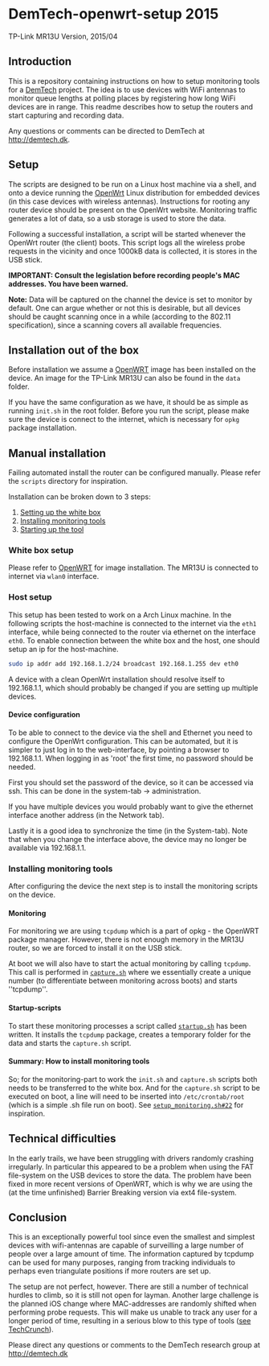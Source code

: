 DemTech-openwrt-setup 2015
===============================

TP-Link MR13U Version, 2015/04

## Introduction
This is a repository containing instructions on how to setup monitoring
tools for a [DemTech](http://demtech.dk) project.
The idea is to use devices with WiFi antennas to monitor queue lengths at polling places by registering how long WiFi devices are in range.
This readme describes how to setup the routers and start capturing and recording data.

Any questions or comments can be directed to DemTech at http://demtech.dk.

## Setup
The scripts are designed to be run on a Linux host machine via a shell, and onto a device running the [OpenWrt](https://openwrt.org/) Linux distribution for embedded devices (in this case devices with wireless antennas).
Instructions for rooting any router device should be present on the OpenWrt website.
Monitoring traffic generates a lot of data, so a usb storage is used to store the data.

Following a successful installation, a script will be started whenever the OpenWrt router (the client) boots.
This script logs all the wireless probe requests in the vicinity and once 1000kB data is collected, it is stores in the USB stick.

**IMPORTANT: Consult the legislation before recording people's MAC addresses. You have been warned.**

**Note:** Data will be captured on the channel the device is set to monitor by default.
One can argue whether or not this is desirable, but all devices should be caught scanning once in a while
(according to the 802.11 specification), since a scanning covers all available frequencies.

## Installation out of the box
Before installation we assume a [OpenWRT](https://openwrt.org/) image has been installed on the device.
An image for the TP-Link MR13U can also be found in the ``data`` folder.

If you have the same configuration as we have, it should be as simple as running ``init.sh`` in the root folder.
Before you run the script, please make sure the device is connect to the internet, which is necessary for ``opkg`` package installation.

## Manual installation
Failing automated install the router can be configured manually.
Please refer the ``scripts`` directory for inspiration.

Installation can be broken down to 3 steps:

1. [Setting up the white box](https://github.com/demtech/wb#white-box-setup)
2. [Installing monitoring tools](https://github.com/demtech/wb#installing-monitoring-tools)
3. [Starting up the tool]()

### White box setup
Please refer to [OpenWRT](https://openwrt.org/) for image installation.
The MR13U is connected to internet via ``wlan0`` interface.

### Host setup
This setup has been tested to work on a Arch Linux machine.
In the following scripts the host-machine is connected to the internet via the ``eth1`` interface, while being connected to the router via ethernet on the interface ``eth0``.
To enable connection between the white box and the host, one should setup an ip for the host-machine.

````bash
sudo ip addr add 192.168.1.2/24 broadcast 192.168.1.255 dev eth0
````
A device with a clean OpenWrt installation should resolve itself to 192.168.1.1, which should probably be changed if you are setting up multiple devices.

#### Device configuration
To be able to connect to the device via the shell and Ethernet you need to configure the OpenWrt configuration.
This can be automated, but it is simpler to just log in to the web-interface, by pointing a browser to 192.168.1.1.
When logging in as 'root' the first time, no password should be needed.

First you should set the password of the device, so it can be
accessed via ssh. This can be done in the system-tab -> administration.

If you have multiple devices you would probably want to give
the ethernet interface another address (in the Network tab).

Lastly it is a good idea to synchronize the time (in the System-tab).
Note that when you change the interface above, the device may no longer be available via 192.168.1.1.

### Installing monitoring tools
After configuring the device the next step is to install the monitoring scripts on the device.

#### Monitoring
For monitoring we are using ``tcpdump`` which is a part of opkg - the OpenWRT package manager.
However, there is not enough memory in the MR13U router, so we are forced to install it on the USB stick.

At boot we will also have to start the actual monitoring by calling ``tcpdump``.
This call is performed in [``capture.sh``](https://github.com/demtech/wb/blob/master/scripts/capture.sh) where we essentially create a unique number (to differentiate between monitoring across boots) and starts ''tcpdump''.

#### Startup-scripts
To start these monitoring processes a script called [``startup.sh``](https://github.com/demtech/wb/blob/master/scripts/startup.sh) has been written.
It installs the ``tcpdump`` package, creates a temporary folder for the data
and starts the ``capture.sh`` script.

#### Summary: How to install monitoring tools
So; for the monitoring-part to work the ``init.sh`` and ``capture.sh`` scripts both needs to be transferred to the white box.
And for the ``capture.sh`` script to be executed on boot, a line
will need to be inserted into ``/etc/crontab/root`` (which is a simple .sh file run on boot).
See [``setup_monitoring.sh#22``](https://github.com/demtech/wb/blob/master/scripts/setup_monitoring.sh#L22) for inspiration.

## Technical difficulties
In the early trails, we have been struggling with drivers randomly crashing irregularly.
In particular this appeared to be a problem when using the FAT file-system on the USB devices
to store the data.
The problem have been fixed in more recent versions of OpenWRT, which is why we are using the (at the time
unfinished) Barrier Breaking version via ext4 file-system.

## Conclusion
This is an exceptionally powerful tool since even the smallest and simplest devices with wifi-antennas are capable of surveilling a large number of people over a large amount of time.
The information captured by tcpdump can be used for many purposes, ranging from tracking individuals to perhaps even triangulate positions if more routers are set up.

The setup are not perfect, however.
There are still a number of technical hurdles to climb, so it is still not open for layman.
Another large challenge is the planned iOS change where MAC-addresses are randomly shifted when performing probe requests.
This will make us unable to track any user for a longer period of time, resulting in a serious blow to this type of tools
([see TechCrunch](http://techcrunch.com/2013/06/14/ios-7-eliminates-mac-address-as-tracking-option-signaling-final-push-towards-apples-own-ad-identifier-technology/?_ga=1.61162732.1122695649.1406633760)).

Please direct any questions or comments to the DemTech research group at http://demtech.dk

